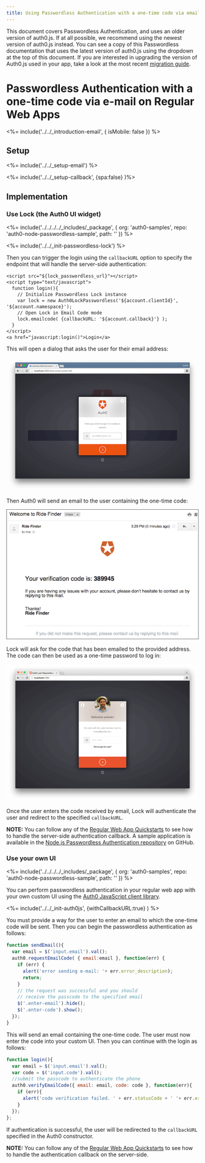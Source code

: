 ```yaml
---
title: Using Passwordless Authentication with a one-time code via email on Regular Web Apps
---
```


<div class="alert alert-info">
This document covers Passwordless Authentication, and uses an older version of auth0.js. If at all possible, we recommend using the newest version of auth0.js instead. You can see a copy of this Passwordless documentation that uses the latest version of auth0.js using the dropdown at the top of this document. If you are interested in upgrading the version of Auth0.js used in your app, take a look at the most recent <a href="/libraries/auth0js/v8/migration-guide">migration guide</a>.
</div>

# Passwordless Authentication with a one-time code via e-mail on Regular Web Apps

<%= include('../../_introduction-email', { isMobile: false }) %>

## Setup

<%= include('../../_setup-email') %>

<%= include('../../_setup-callback', {spa:false} )%>

## Implementation

### Use Lock (the Auth0 UI widget)

<%= include('../../../../_includes/_package', {
  org: 'auth0-samples',
  repo: 'auth0-node-passwordless-sample',
  path: ''
}) %>

<%= include('../../_init-passwordless-lock') %>

Then you can trigger the login using the `callbackURL` option to specify the endpoint that will handle the server-side authentication:

```
<script src="${lock_passwordless_url}"></script>
<script type="text/javascript">
  function login(){
    // Initialize Passwordless Lock instance
    var lock = new Auth0LockPasswordless('${account.clientId}', '${account.namespace}');
    // Open Lock in Email Code mode
    lock.emailcode( {callbackURL: '${account.callback}'} );
  }
</script>
<a href="javascript:login()">Login</a>
```

This will open a dialog that asks the user for their email address:

![](/media/articles/connections/passwordless/passwordless-email-request-web.png)

Then Auth0 will send an email to the user containing the one-time code:

![](/media/articles/connections/passwordless/passwordless-email-receive-code-web.png)

Lock will ask for the code that has been emailed to the provided address. The code can then be used as a one-time password to log in:

![](/media/articles/connections/passwordless/passwordless-email-enter-code-web.png)

Once the user enters the code received by email, Lock will authenticate the user and redirect to the specified `callbackURL`.

**NOTE:** You can follow any of the [Regular Web App Quickstarts](/quickstart/webapp) to see how to handle the server-side authentication callback. A sample application is available in the [Node.js Passwordless Authentication repository](https://github.com/auth0/auth0-node-passwordless-sample) on GitHub.

### Use your own UI

<%= include('../../../../_includes/_package', {
  org: 'auth0-samples',
  repo: 'auth0-node-passwordless-sample',
  path: ''
}) %>

You can perform passwordless authentication in your regular web app with your own custom UI using the [Auth0 JavaScript client library](/libraries/auth0js).

<%= include('../../_init-auth0js', {withCallbackURL:true} ) %>

You must provide a way for the user to enter an email to which the one-time code will be sent. Then you can begin the passwordless authentication as follows:

```js
function sendEmail(){
  var email = $('input.email').val();
  auth0.requestEmailCode( { email:email }, function(err) {
    if (err) {
      alert('error sending e-mail: '+ err.error_description);
      return;
    }
    // the request was successful and you should
    // receive the passcode to the specified email
    $('.enter-email').hide();
    $('.enter-code').show();
  });
}
```

This will send an email containing the one-time code. The user must now enter the code into your custom UI. Then you can continue with the login as follows:

```js
function login(){
  var email = $('input.email').val();
  var code = $('input.code').val();
  //submit the passcode to authenticate the phone
  auth0.verifyEmailCode({ email: email, code: code }, function(err){
    if (err){
      alert('code verification failed. ' + err.statusCode + ' '+ err.error);
    }
  });
};
```

If authentication is successful, the user will be redirected to the `callbackURL` specified in the Auth0 constructor.

**NOTE:** You can follow any of the [Regular Web App Quickstarts](/quickstart/webapp) to see how to handle the authentication callback on the server-side.